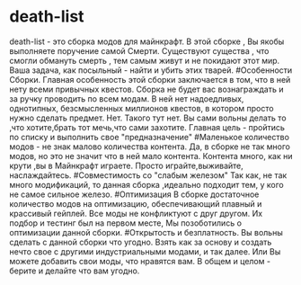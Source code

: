 # death-list
death-list - это сборка модов для майнкрафт.
В этой сборке , Вы якобы выполняете поручение самой Смерти. Существуют существа , что смогли обмануть смерть , тем самым живут и не покидают этот мир. Ваша задача, как посыльный - найти и убить этих тварей.
#Особенности Сборки.
Главная особенность этой сборки заключается в том, что в ней нету всеми привычных квестов. Сборка не будет вас вознаграждать и за ручку проводить по всем модам. В ней нет надоедливых, однотипных, безсмысленных миллионов квестов, в котором просто нужно сделать предмет. Нет. Такого тут нет. Вы сами вольны делать то ,что хотите,брать тот мечь,что сами захотите. Главная цель - пройтись по списку и выполнить свое "предназначение"
#Маленькое количество модов - не знак малово количества контента. 
Да, в сборке не так много модов, но это не значит что в ней мало контента. Контента много, как ни крути ,вы в Майнкрафт играете. Просто играйте,выживайте, наслаждайтесь.
#Совместимость со "слабым железом"
Так как, не так много модификаций, то данная сборка ,идеально подходит тем, у кого не самое сильное железо.
#Оптимизация
В сборке достаточное количество модов на оптимизацию, обеспечивающий плавный и крассивый гейплей. Все моды не конфликтуют с друг другом. Их подбор и тестинг был на первом месте, Мы позоботились о оптимизации данной сборки.
#Открытость и безплатность.
Вы вольны сделать с данной сборки что угодно. Взять как за основу и создать нечто свое с другими индустриальными модами, и так далее. Или Вы можете добавить свои моды, что нравятся вам. В общем и целом - берите и делайте что вам угодно. 
